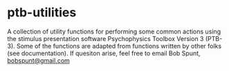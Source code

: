 ptb-utilities
=============

A collection of utility functions for performing some common actions using the stimulus presentation software Psychophysics Toolbox Version 3 (PTB-3). Some of the functions are adapted from functions written by other folks (see documentation). If quesiton arise, feel free to email Bob Spunt, bobspunt@gmail.com

